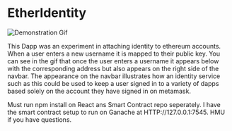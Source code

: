 # EtherIdentity

![Demonstration Gif](https://github.com/jsmellz/EtherIdentity/blob/master/ether_identity_demo.gif)

This Dapp was an experiment in attaching identity to ethereum accounts. When a user enters a new username it is mapped to their public key. You can see in the gif that once the user enters a username it appears below with the corresponding address but also appears on the right side of the navbar. The appearance on the navbar illustrates how an identity service such as this could be used to keep a user signed in to a variety of dapps based solely on the account they have signed in on metamask.

Must run npm install on React ans Smart Contract repo seperately. I have the smart contract setup to run on Ganache at HTTP://127.0.0.1:7545. HMU if you have questions.
